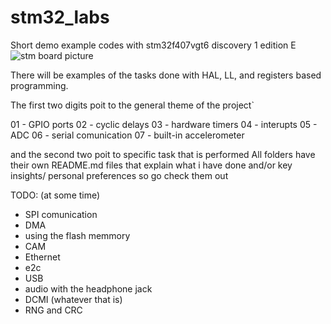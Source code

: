 # stm32_labs
Short demo example codes with stm32f407vgt6 discovery 1 edition E
![stm board picture](https://external-content.duckduckgo.com/iu/?u=https%3A%2F%2Fcdn1.botland.store%2F86232-large_default%2Fstm32f407g-disc1-discovery-stm32f4discovery.jpg&f=1&nofb=1&ipt=80205140449b3e630ab478bcb89c4c73dcf6a76bb8bbd9bfc2d6f141e020eb62&ipo=images)

There will be examples of the tasks done with HAL, LL, and registers based programming.

The first two digits poit to the general theme of the project`

01 - GPIO ports
02 - cyclic delays
03 - hardware timers
04 - interupts
05 - ADC
06 - serial comunication
07 - built-in accelerometer 

and the second two poit to specific task that is performed
All folders have their own README.md files that explain what i have done and/or key insights/ personal preferences so go check them out


TODO: (at some time)
 * SPI comunication
 * DMA
 * using the flash memmory
 * CAM
 * Ethernet
 * e2c
 * USB
 * audio with the headphone jack
 * DCMI (whatever that is)
 * RNG and CRC

 


